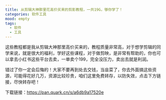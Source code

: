 ```yaml
---
title: 从剪辑大神那里花高价买来的剪影教程，一共19G，够你学了！
categories: 软件工具
mood: empty
tags:
  - 软件
  - 工具
---
```





这些教程都是我从剪辑大神那里高价买来的，教程质量非常高，对于想学剪辑的同学来说，就是很大的福利，学好这些课程，对于做剪映，是非常有帮助的，你也可以拿去小红书这些平台去卖，一单卖个199，完全没压力，卖出去就是利润。

错过了你一定会后悔的！大家不要再到处去交钱，当韭菜了，你去外面搞这些资源，可能得花好几万，资源比较珍贵，咱们这里免费转存，以防失效，点击下方链接，尽快转存吧！

下载链接：https://pan.quark.cn/s/a6db9a17520e








